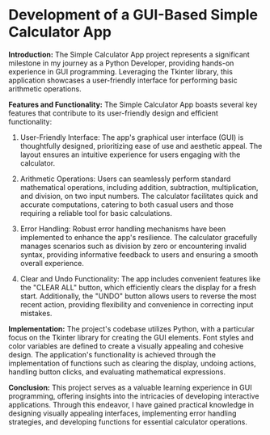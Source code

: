 # Development of a GUI-Based Simple Calculator App

**Introduction:**
The Simple Calculator App project represents a significant milestone in my journey as a Python Developer, providing hands-on experience in GUI programming. Leveraging the Tkinter library, this application showcases a user-friendly interface for performing basic arithmetic operations.

**Features and Functionality:**
The Simple Calculator App boasts several key features that contribute to its user-friendly design and efficient functionality:
1. User-Friendly Interface: The app's graphical user interface (GUI) is thoughtfully designed, prioritizing ease of use and aesthetic appeal. The layout ensures an intuitive experience for users engaging with the calculator.
2. Arithmetic Operations: Users can seamlessly perform standard mathematical operations, including addition, subtraction, multiplication, and division, on two input numbers. The calculator facilitates quick and accurate computations, catering to both casual users and those requiring a reliable tool for basic calculations.

3. Error Handling: Robust error handling mechanisms have been implemented to enhance the app's resilience. The calculator gracefully manages scenarios such as division by zero or encountering invalid syntax, providing informative feedback to users and ensuring a smooth overall experience.

4. Clear and Undo Functionality: The app includes convenient features like the "CLEAR ALL" button, which efficiently clears the display for a fresh start. Additionally, the "UNDO" button allows users to reverse the most recent action, providing flexibility and convenience in correcting input mistakes.

**Implementation:**
The project's codebase utilizes Python, with a particular focus on the Tkinter library for creating the GUI elements. Font styles and color variables are defined to create a visually appealing and cohesive design. The application's functionality is achieved through the implementation of functions such as clearing the display, undoing actions, handling button clicks, and evaluating mathematical expressions.

**Conclusion:**
This project serves as a valuable learning experience in GUI programming, offering insights into the intricacies of developing interactive applications. Through this endeavor, I have gained practical knowledge in designing visually appealing interfaces, implementing error handling strategies, and developing functions for essential calculator operations.


